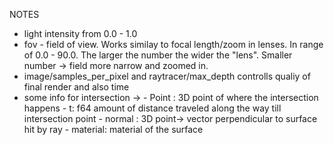 NOTES
 * light intensity from 0.0 - 1.0
 * fov - field of view. Works similay to focal length/zoom in lenses. In range of 0.0 - 90.0. The larger the number the wider the "lens". Smaller number -> field more narrow and zoomed in.
 * image/samples_per_pixel and raytracer/max_depth controlls qualiy of final render and also time 
 * some info for intersection -> 
        - Point : 3D point of where the intersection happens
        - t: f64 amount of distance traveled along the way till intersection point
        - normal : 3D point-> vector perpendicular to surface hit by ray
        - material: material of the surface 


 